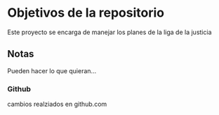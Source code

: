 # Objetivos de la repositorio

Este proyecto se encarga de manejar los planes de la liga de la justicia


## Notas
Pueden hacer lo que quieran...

### Github
cambios realziados en github.com
